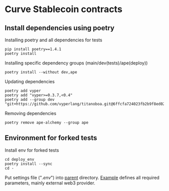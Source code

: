 # Curve Stablecoin contracts

## Install dependencies using poetry

Installing poetry and all dependencies for tests

```shell
pip install poetry==1.4.1
poetry install
```

Installing specific dependency groups (main/dev(tests)/ape(deploy))

```shell
poetry install --without dev,ape
```

Updating dependencies

```shell
poetry add vyper
poetry add "vyper>=0.3.7,<0.4"
poetry add --group dev "git+https://github.com/vyperlang/titanoboa.git@6ffcfa724023fb2b9f8ed02221c8bcbf4511712c"
```

Removing dependencies
```shell
poetry remove ape-alchemy --group ape
```

## Environment for forked tests

Install env for forked tests
```shell
cd deploy_env
poetry install --sync
cd -
```

Put settings file ("_.env_") into [parent](.) directory.
[Example](./.env-example) defines all required parameters, mainly 
external web3 provider.